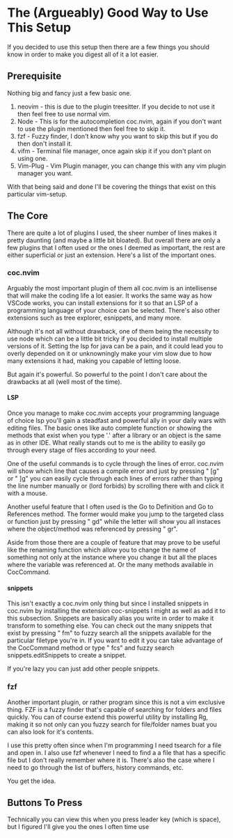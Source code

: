 
# The (Argueably) Good Way to Use This Setup

If you decided to use this setup then there are a few things you
should know in order to make you digest all of it a lot easier.

## Prerequisite
Nothing big and fancy just a few basic one.
1. neovim - this is due to the plugin treesitter. If you decide to not use it then feel free to use normal vim.
2. Node - This is for the autocompletion coc.nvim, again if you don't want to use the plugin mentioned then feel free to skip it.
3. fzf - Fuzzy finder, I don't know why you want to skip this but if you do then don't install it.
4. vifm - Terminal file manager, once again skip it if you don't plant on using one.
5. Vim-Plug - Vim Plugin manager, you can change this with any vim plugin manager you want.

With that being said and done I'll be covering the things that exist on this particular vim-setup.



## The Core
There are quite a lot of plugins I used, the sheer number of lines makes it pretty daunting
(and maybe a little bit bloated). But overall there are only a few plugins that I often used
or the ones I deemed as important, the rest are either superficial or just an extension.
Here's a list of the important ones.

### coc.nvim
Arguably the most important plugin of them all coc.nvim is an intellisense that will make the coding
life a lot easier. It works the same way as how VSCode works, you can install extensions for it so
that an LSP of a programming language of your choice can be selected. There's also other extensions
such as tree explorer, esnippets, and many more.

Although it's not all without drawback, one of them being the necessity to use node which can be a
little bit tricky if you decided to install multiple versions of it. Setting the lsp for java can be a
pain, and it could lead you to overly depended on it or unknowningly make your vim slow due to how many
extensions it had, making you capable of letting loose.

But again it's powerful. So powerful to the point I don't care about the drawbacks at all 
(well most of the time). 

#### LSP
Once you manage to make coc.nvim accepts your programming language of choice lsp you'll gain a steadfast and powerful
ally in your daily wars with editing files. The basic ones like auto complete function or showing the methods that exist
when you type '.' after a library or an object is the same as in other IDE. What really stands out to me is the ability
to easily go through every stage of files according to your need.

One of the useful commands is to cycle through the lines of error. coc.nvim will show which line that causes a compile error
and just by pressing " [g" or " ]g" you can easily cycle through each lines of errors rather than typing the line number
manually or (lord forbids) by scrolling there with and click it with a mouse.

Another useful feature that I often used is the Go to Definition and Go to References method. The former would make you jump
to the targeted class or function just by pressing " gd" while the letter will show you all instaces where the object/method
was referenced by pressing " gr".

Aside from those there are a couple of feature that may prove to be useful like the renaming function which allow you to change
the name of something not only at the instance where you change it but all the places where the variable was referenced at. Or
the many methods available in CocCommand.

#### snippets
This isn't exactly a coc.nvim only thing but since I installed snippets in coc.nvim by installing the extension coc-snippets
I might as well as add it to this subsection.  Snippets are basically alias you write in order to make it transform to 
something else. You can check out the many snippets that exist by pressing " fm" to fuzzy search all the snippets 
available for the particular filetype you're in. If you want to edit it you can take advantage of the CocCommand 
method or type " fcs" and fuzzy search snippets.editSnippets to create a snippet.

If you're lazy you can just add other people snippets.




### fzf
Another important plugin, or rather program since this is not a vim exclusive thing. FZF is a fuzzy finder that's capable of searching for folders 
and files quickly. You can of course extend this powerful utility by installing Rg, making it so not only can you fuzzy search for 
file/folder names buat you can also look for it's contents.

I use this pretty often since when I'm programming I need tsearch for a file and open in. I also use fzf whenever I need 
to find a a file that has a specific file but I don't really remember where it is. There's also the case where I need 
to go through the list of buffers, history commands, etc.

You get the idea.


## Buttons To Press
Technically you can view this when you press leader key (which is space), but I figured I'll give you the ones I often time use


